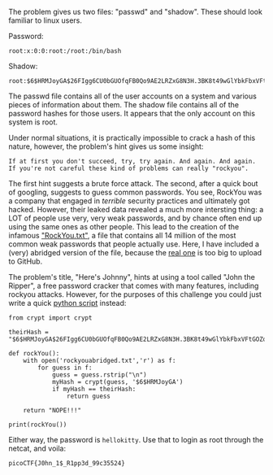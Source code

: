 The problem gives us two files: "passwd" and "shadow". These should look familiar to linux users.

Password:
```
root:x:0:0:root:/root:/bin/bash
```

Shadow:
```
root:$6$HRMJoyGA$26FIgg6CU0bGUOfqFB0Qo9AE2LRZxG8N3H.3BK8t49wGlYbkFbxVFtGOZqVIq3qQ6k0oetDbn2aVzdhuVQ6US.:17770:0:99999:7:::
```

The passwd file contains all of the user accounts on a system and various pieces of information about them. The shadow file contains all of the password hashes for those users. It appears that the only account on this system is root.


Under normal situations, it is practically impossible to crack a hash of this nature, however, the problem's hint gives us some insight:
```
If at first you don't succeed, try, try again. And again. And again.
If you're not careful these kind of problems can really "rockyou".
```

The first hint suggests a brute force attack. The second, after a quick bout of googling, suggests to guess common passwords. You see, RockYou was a company that engaged in *terrible* security practices and ultimately got hacked. However, their leaked data revealed a much more intersting thing: a LOT of people use very, very weak passwords, and by chance often end up using the same ones as other people. This lead to the creation of the infamous ["RockYou.txt"](rockyouabridged.txt), a file that contains all 14 million of the most common weak passwords that people actually use. Here, I have included a (very) abridged version of the file, because the [real one](rockyou.zip) is too big to upload to GitHub.


The problem's title, "Here's Johnny", hints at using a tool called "John the Ripper", a free password cracker that comes with many features, including rockyou attacks. However, for the purposes of this challenge you could just write a quick [python script](JohnnySolution.py) instead:
```
from crypt import crypt

theirHash = "$6$HRMJoyGA$26FIgg6CU0bGUOfqFB0Qo9AE2LRZxG8N3H.3BK8t49wGlYbkFbxVFtGOZqVIq3qQ6k0oetDbn2aVzdhuVQ6US."

def rockYou():
    with open('rockyouabridged.txt','r') as f:
        for guess in f:
            guess = guess.rstrip("\n")
            myHash = crypt(guess, '$6$HRMJoyGA')
            if myHash == theirHash:
				return guess

    return "NOPE!!!"

print(rockYou())
```

Either way, the password is `hellokitty`. Use that to login as root through the netcat, and voila:
```
picoCTF{J0hn_1$_R1pp3d_99c35524}
```
